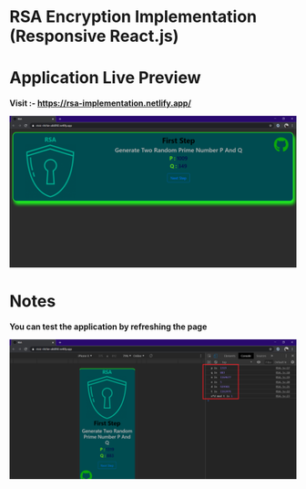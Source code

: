 # RSA Encryption Implementation (Responsive React.js)
# Application Live Preview
**Visit :- https://rsa-implementation.netlify.app/**

![](./live.png)

# Notes
**You can test the application by refreshing the page**

![](./results.png)
